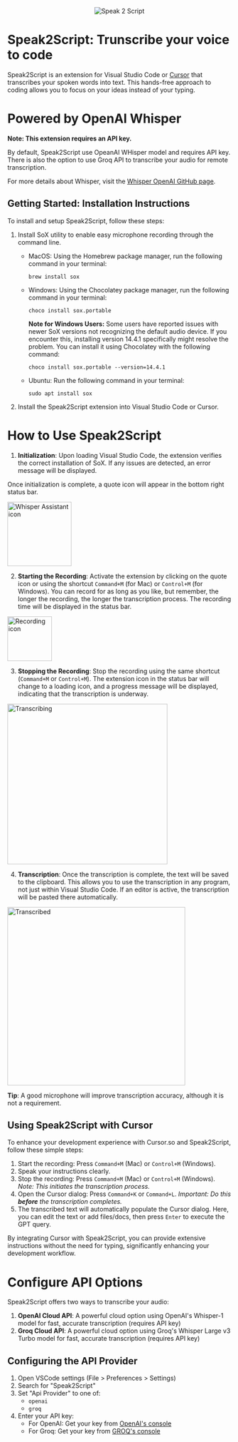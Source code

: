 <p align="center">
  <img src="https://raw.githubusercontent.com/martin-opensky/whisper-assistant-vscode/main/images/whisper-assistant.png" alt="Speak 2 Script">
</p>

# Speak2Script: Trunscribe your voice to code

Speak2Script is an extension for Visual Studio Code or [Cursor](https://www.cursor.com/) that transcribes your spoken words into text. This hands-free approach to coding allows you to focus on your ideas instead of your typing.

# Powered by OpenAI Whisper
**Note: This extension requires an API key.**

By default, Speak2Script use OpeanAI WHisper model and requires API key.
There is also the option to use Groq API to transcribe your audio for remote transcription.

For more details about Whisper, visit the [Whisper OpenAI GitHub page](https://github.com/openai/whisper).

## Getting Started: Installation Instructions

To install and setup Speak2Script, follow these steps:

1.  Install SoX utility to enable easy microphone recording through the command line.

    - MacOS: Using the Homebrew package manager, run the following command in your terminal:
      ```
      brew install sox
      ```
    - Windows: Using the Chocolatey package manager, run the following command in your terminal:
      ```
      choco install sox.portable
      ```
      **Note for Windows Users:** Some users have reported issues with newer SoX versions not recognizing the default audio device. If you encounter this, installing version 14.4.1 specifically might resolve the problem. You can install it using Chocolatey with the following command:
      ```
      choco install sox.portable --version=14.4.1
      ```
    - Ubuntu: Run the following command in your terminal:
      ```
      sudo apt install sox
      ```
2.  Install the Speak2Script extension into Visual Studio Code or Cursor.

# How to Use Speak2Script

1. **Initialization**: Upon loading Visual Studio Code, the extension verifies the correct installation of SoX. If any issues are detected, an error message will be displayed.

Once initialization is complete, a quote icon will appear in the bottom right status bar.

  <img src="https://raw.githubusercontent.com/martin-opensky/whisper-assistant-vscode/main/images/microphone.png" alt="Whisper Assistant icon" style="width: 144px; height: auto; ">

2. **Starting the Recording**: Activate the extension by clicking on the quote icon or using the shortcut `Command+M` (for Mac) or `Control+M` (for Windows). You can record for as long as you like, but remember, the longer the recording, the longer the transcription process. The recording time will be displayed in the status bar.

  <img src="https://raw.githubusercontent.com/martin-opensky/whisper-assistant-vscode/main/images/recording.png" alt="Recording icon" style="width: 100px; height: auto;">

3. **Stopping the Recording**: Stop the recording using the same shortcut (`Command+M` or `Control+M`). The extension icon in the status bar will change to a loading icon, and a progress message will be displayed, indicating that the transcription is underway.

  <img src="https://raw.githubusercontent.com/martin-opensky/whisper-assistant-vscode/main/images/transcribing.png" alt="Transcribing" style="width: 360px; height: auto; ">

4. **Transcription**: Once the transcription is complete, the text will be saved to the clipboard. This allows you to use the transcription in any program, not just within Visual Studio Code. If an editor is active, the transcription will be pasted there automatically.

  <img src="https://raw.githubusercontent.com/martin-opensky/whisper-assistant-vscode/main/images/transcribed.png" alt="Transcribed" style="width: 400px; height: auto; ">

**Tip**: A good microphone will improve transcription accuracy, although it is not a requirement.

## Using Speak2Script with Cursor

To enhance your development experience with Cursor.so and Speak2Script, follow these simple steps:

1.  Start the recording: Press `Command+M` (Mac) or `Control+M` (Windows).
2.  Speak your instructions clearly.
3.  Stop the recording: Press `Command+M` (Mac) or `Control+M` (Windows).
    _Note: This initiates the transcription process._
4.  Open the Cursor dialog: Press `Command+K` or `Command+L`.
    _Important: Do this **before** the transcription completes._
5.  The transcribed text will automatically populate the Cursor dialog. Here, you can edit the text or add files/docs, then press `Enter` to execute the GPT query.

By integrating Cursor with Speak2Script, you can provide extensive instructions without the need for typing, significantly enhancing your development workflow.

# Configure API Options

Speak2Script offers two ways to transcribe your audio:

1. **OpenAI Cloud API**: A powerful cloud option using OpenAI's Whisper-1 model for fast, accurate transcription (requires API key)
2. **Groq Cloud API**: A powerful cloud option using Groq's Whisper Large v3 Turbo model for fast, accurate transcription (requires API key)

## Configuring the API Provider

1. Open VSCode settings (File > Preferences > Settings)
2. Search for "Speak2Script"
3. Set "Api Provider" to one of:
   - `openai`
   - `groq`
4. Enter your API key:
   - For OpenAI: Get your key from [OpenAI's console](https://platform.openai.com/api-keys)
   - For Groq: Get your key from [GROQ's console](https://console.groq.com)
